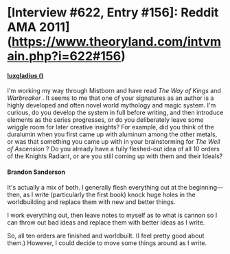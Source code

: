 # [Interview #622, Entry #156]: Reddit AMA 2011](https://www.theoryland.com/intvmain.php?i=622#156)

#### [luxgladius ()](http://www.reddit.com/r/Fantasy/comments/k0fp8/iama_professional_fantasy_novelist_named_brandon/c2gknxi)

I'm working my way through Mistborn and have read
*The Way of Kings*
and
*Warbreaker*
. It seems to me that one of your signatures as an author is a highly developed and often novel world mythology and magic system. I'm curious, do you develop the system in full before writing, and then introduce elements as the series progresses, or do you deliberately leave some wriggle room for later creative insights? For example, did you think of the duralumin when you first came up with aluminum among the other metals, or was that something you came up with in your brainstorming for
*The Well of Ascension*
? Do you already have a fully fleshed-out idea of all 10 orders of the Knights Radiant, or are you still coming up with them and their Ideals?

#### Brandon Sanderson

It's actually a mix of both. I generally flesh everything out at the beginning—then, as I write (particularly the first book) knock huge holes in the worldbuilding and replace them with new and better things.

I work everything out, then leave notes to myself as to what is cannon so I can throw out bad ideas and replace them with better ideas as I write.

So, all ten orders are finished and worldbuilt. (I feel pretty good about them.) However, I could decide to move some things around as I write.

